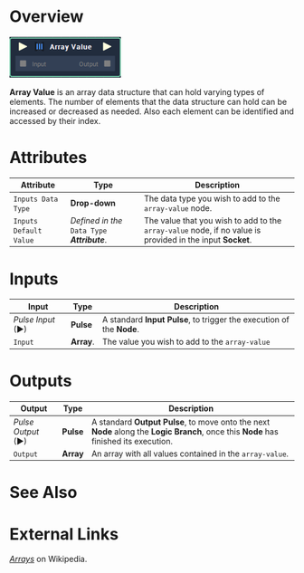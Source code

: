 # Overview

![The Array Value Node.](../../.gitbook/assets/toolbox/array/array-value.png)

**Array Value** is an array data structure that can hold varying types of elements. The number of elements that the data structure can hold can be increased or decreased as needed. Also each element can be identified and accessed by their index. 

# Attributes

|Attribute|Type|Description|
|---|---|---|
|`Inputs Data Type`|**Drop-down**|The data type you wish to add to the `array-value` node.|
|`Inputs Default Value`|*Defined in the* `Data Type` ***Attribute***.|The value that you wish to add to the `array-value` node, if no value is provided in the input **Socket**.|

# Inputs

|Input|Type|Description|
|---|---|---|
|*Pulse Input* (►)|**Pulse**|A standard **Input Pulse**, to trigger the execution of the **Node**.|
|`Input`|**Array**.|The value you wish to add to the `array-value`|

# Outputs

|Output|Type|Description|
|---|---|---|
|*Pulse Output* (►)|**Pulse**|A standard **Output Pulse**, to move onto the next **Node** along the **Logic Branch**, once this **Node** has finished its execution.|
|`Output`|**Array**|An array with all values contained in the `array-value`.|

# See Also


# External Links
[*Arrays*](https://en.wikipedia.org/wiki/Array_data_structure#:~:text=In%20computer%20science%2C%20an%20array,one%20array%20index%20or%20key.) on Wikipedia.
